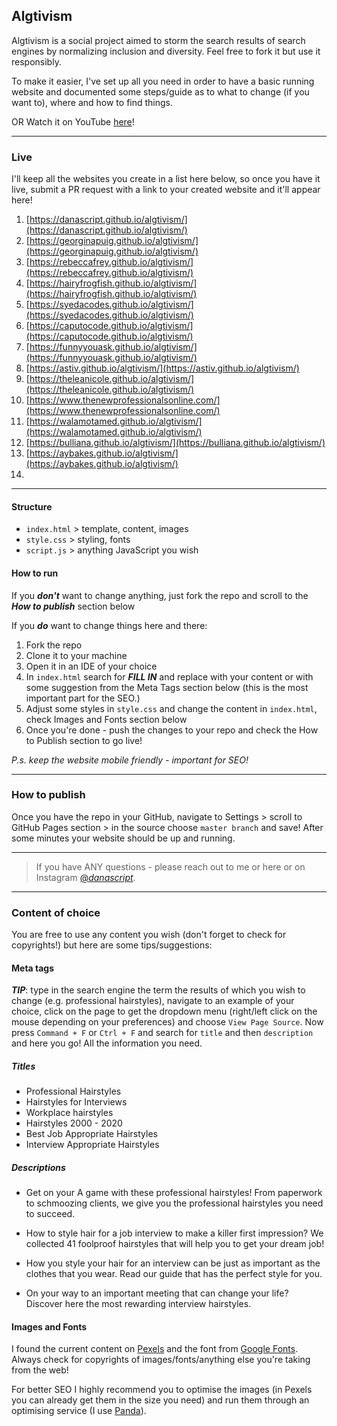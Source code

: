 ## Algtivism

Algtivism is a social project aimed to storm the search results of search engines by normalizing inclusion and diversity. Feel free to fork it but use it responsibly.

To make it easier, I've set up all you need in order to have a basic running website and documented some steps/guide as to what to change (if you want to), where and how to find things.

OR Watch it on YouTube [here](https://www.youtube.com/watch?v=24zFySpnBP4)!

---

### Live

I'll keep all the websites you create in a list here below, so once you have it live, submit a PR request with a link to your created website and it'll appear here!

1.  [https://danascript.github.io/algtivism/](https://danascript.github.io/algtivism/)
2.  [https://georginapuig.github.io/algtivism/](https://georginapuig.github.io/algtivism/)
3.  [https://rebeccafrey.github.io/algtivism/](https://rebeccafrey.github.io/algtivism/)
4.  [https://hairyfrogfish.github.io/algtivism/](https://hairyfrogfish.github.io/algtivism/)
5.  [https://syedacodes.github.io/algtivism/](https://syedacodes.github.io/algtivism/)
6.  [https://caputocode.github.io/algtivism/](https://caputocode.github.io/algtivism/)
7.  [https://funnyyouask.github.io/algtivism/](https://funnyyouask.github.io/algtivism/)
8.  [https://astiv.github.io/algtivism/](https://astiv.github.io/algtivism/)
9.  [https://theleanicole.github.io/algtivism/](https://theleanicole.github.io/algtivism/)
10. [https://www.thenewprofessionalsonline.com/](https://www.thenewprofessionalsonline.com/)
11. [https://walamotamed.github.io/algtivism/](https://walamotamed.github.io/algtivism/)
12. [https://bulliana.github.io/algtivism/](https://bulliana.github.io/algtivism/)
13. [https://aybakes.github.io/algtivism/](https://aybakes.github.io/algtivism/) 
14.

---

#### Structure

- `index.html` > template, content, images
- `style.css` > styling, fonts
- `script.js` > anything JavaScript you wish

#### How to run

If you **_don't_** want to change anything, just fork the repo and scroll to the _**How to publish**_ section below

If you **_do_** want to change things here and there:

1. Fork the repo
2. Clone it to your machine
3. Open it in an IDE of your choice
4. In ```index.html``` search for **_FILL IN_** and replace with your content or with some suggestion from the Meta Tags section below (this is the most important part for the SEO.)
5. Adjust some styles in `style.css` and change the content in `index.html`, check Images and Fonts section below
6. Once you're done - push the changes to your repo and check the How to Publish section to go live!

_P.s. keep the website mobile friendly - important for SEO!_

---

### How to publish

Once you have the repo in your GitHub, navigate to Settings > scroll to GitHub Pages section > in the source choose ```master branch``` and save! After some minutes your website should be up and running. 

---

  >If you have ANY questions - please reach out to me or here or on Instagram [@_danascript_](https://www.instagram.com/_danascript_/).

---

### Content of choice

You are free to use any content you wish (don't forget to check for copyrights!) but here are some tips/suggestions:

#### Meta tags 

_**TIP**_: type in the search engine the term the results of which you wish to change (e.g. professional hairstyles), navigate to an example of your choice, click on the page to get the dropdown menu (right/left click on the mouse depending on your preferences) and choose ```View Page Source```. Now press ```Command + F``` or ```Ctrl + F``` and search for ```title``` and then ```description``` and here you go! All the information you need.

##### Titles

- Professional Hairstyles
- Hairstyles for Interviews
- Workplace hairstyles
- Hairstyles 2000 - 2020
- Best Job Appropriate Hairstyles
- Interview Appropriate Hairstyles

##### Descriptions

- Get on your A game with these professional hairstyles! From paperwork to schmoozing clients, we give you the professional hairstyles you need to succeed.

- How to style hair for a job interview to make a killer first impression? We collected 41 foolproof hairstyles that will help you to get your dream job!

- How you style your hair for an interview can be just as important as the clothes that you wear. Read our guide that has the perfect style for you.

- On your way to an important meeting that can change your life? Discover here the most rewarding interview hairstyles.


#### Images and Fonts

I found the current content on [Pexels](pexels.com) and the font from [Google Fonts](https://fonts.google.com/).
Always check for copyrights of images/fonts/anything else you're taking from the web! 

For better SEO I highly recommend you to optimise the images (in Pexels you can already get them in the size you need) and run them through an optimising service (I use [Panda](https://tinypng.com/)).

